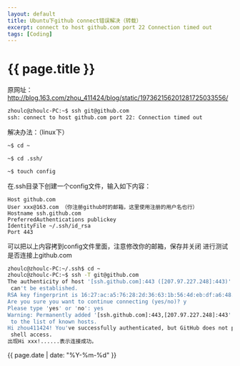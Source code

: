 ```yaml
---
layout: default
title: Ubuntu下github connect错误解决（转载）
excerpt: connect to host github.com port 22 Connection timed out
tags: [Coding]
---
```

{{ page.title }}
================

原网址：http://blog.163.com/zhou_411424/blog/static/197362156201281725033556/

~~~bash
zhoulc@zhoulc-PC:~$ ssh git@github.com
ssh: connect to host github.com port 22: Connection timed out
~~~

解决办法：（linux下）

~~~bash
~$ cd ~

~$ cd .ssh/

~$ touch config
~~~

在.ssh目录下创建一个config文件，输入如下内容：

~~~
Host github.com
User xxx@163.com （你注册github时的邮箱，这里使用注册的用户名也行）
Hostname ssh.github.com
PreferredAuthentications publickey
IdentityFile ~/.ssh/id_rsa
Port 443
~~~

可以把以上内容拷到config文件里面，注意修改你的邮箱，保存并关闭
进行测试是否连接上github.com

~~~bash
zhoulc@zhoulc-PC:~/.ssh$ cd ~
zhoulc@zhoulc-PC:~$ ssh -T git@github.com
The authenticity of host '[ssh.github.com]:443 ([207.97.227.248]:443)'
 can't be established.
RSA key fingerprint is 16:27:ac:a5:76:28:2d:36:63:1b:56:4d:eb:df:a6:48.
Are you sure you want to continue connecting (yes/no)? y
Please type 'yes' or 'no': yes
Warning: Permanently added '[ssh.github.com]:443,[207.97.227.248]:443' (RSA)
 to the list of known hosts.
Hi zhou411424! You've successfully authenticated, but GitHub does not provide
 shell access.
出现Hi xxx!......表示连接成功。
~~~

{{ page.date | date: "%Y-%m-%d" }}
